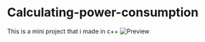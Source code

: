 # Calculating-power-consumption
This is a mini project that i made in c++ 
![Preview](https://github.com/iqie00/Calculating-power-consumption/blob/main/haha.png)
